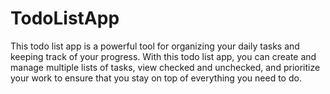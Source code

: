 # TodoListApp
This todo list app is a powerful tool for organizing your daily tasks and keeping track of your progress. With this todo list app, you can create and manage multiple lists of tasks, view checked and unchecked, and prioritize your work to ensure that you stay on top of everything you need to do.
